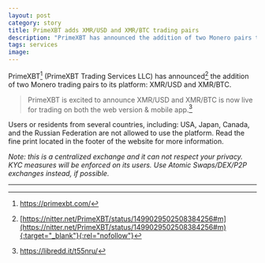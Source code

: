 ```yaml
---
layout: post
category: story
title: PrimeXBT adds XMR/USD and XMR/BTC trading pairs
description: "PrimeXBT has announced the addition of two Monero pairs to its trading platform: XMR/USD and XMR/BTC."
tags: services
image: 
---
```


PrimeXBT[^1] (PrimeXBT Trading Services LLC) has announced[^2] the addition of two Monero trading pairs to its platform: XMR/USD and XMR/BTC.

> PrimeXBT is excited to announce XMR/USD and XMR/BTC is now live for trading on both the web version & mobile app.[^3]

Users or residents from several countries, including: USA, Japan, Canada, and the Russian Federation are not allowed to use the platform. Read the fine print located in the footer of the website for more information.

*Note: this is a centralized exchange and it can not respect your privacy. KYC measures will be enforced on its users. Use Atomic Swaps/DEX/P2P exchanges instead, if possible.*

---

[^1]: https://primexbt.com/
[^2]: [https://nitter.net/PrimeXBT/status/1499029502508384256#m](https://nitter.net/PrimeXBT/status/1499029502508384256#m){:target="_blank"}{:rel="nofollow"}
[^3]: https://libredd.it/t55nru/
